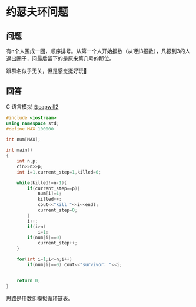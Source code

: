 # 约瑟夫环问题



## 问题

有n个人围成一圈，顺序排号。从第一个人开始报数（从1到3报数），凡报到3的人退出圈子，问最后留下的是原来第几号的那位。

跟群名似乎无关，但是感觉挺好玩🤪

## 回答

C 语言模拟 [@capwill2](t.me/capwill2)

```c++
#include <iostream>
using namespace std;
#define MAX 100000

int num[MAX];

int main()
{
    int n,p;
    cin>>n>>p;
    int i=1,current_step=1,killed=0;

    while(killed!=n-1){
        if(current_step==p){
            num[i]=1;
            killed++;
            cout<<"kill "<<i<<endl;
            current_step=0;
        }
        i++;
        if(i>n)
            i=1;
        if(num[i]==0)
            current_step++;
    }

    for(int i=1;i<=n;i++)
        if(num[i]==0) cout<<"survivor: "<<i;


    return 0;
}
```

思路是用数组模拟循环链表。